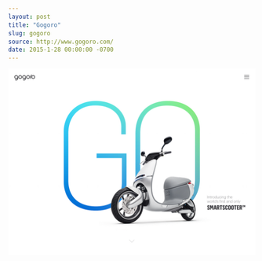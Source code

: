 ```yaml
---
layout: post
title: "Gogoro"
slug: gogoro
source: http://www.gogoro.com/
date: 2015-1-28 00:00:00 -0700
---
```


<img src="/assets/img/screenshots/gogoro.jpg">
